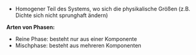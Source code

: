 - Homogener Teil des Systems, wo sich die physikalische Größen (z.B. Dichte sich nicht sprunghaft ändern)

**Arten von Phasen:**
- Reine Phase: besteht nur aus einer Komponente
- Mischphase: besteht aus mehreren Komponenten